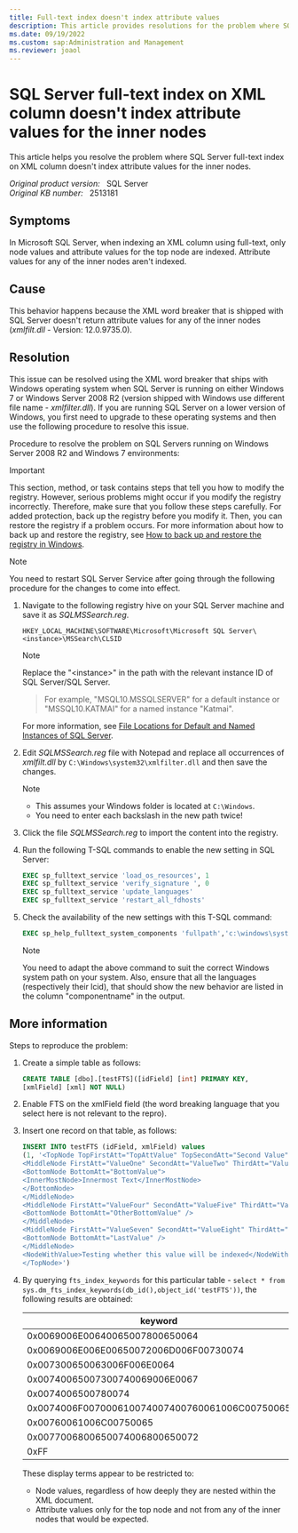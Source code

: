 ```yaml
---
title: Full-text index doesn't index attribute values
description: This article provides resolutions for the problem where SQL Server full-text index on XML column does not index attribute values for the inner nodes.
ms.date: 09/19/2022
ms.custom: sap:Administration and Management
ms.reviewer: joaol
---
```

# SQL Server full-text index on XML column doesn't index attribute values for the inner nodes

This article helps you resolve the problem where SQL Server full-text index on XML column doesn't index attribute values for the inner nodes.

_Original product version:_ &nbsp; SQL Server  
_Original KB number:_ &nbsp; 2513181

## Symptoms

In Microsoft SQL Server, when indexing an XML column using full-text, only node values and attribute values for the top node are indexed. Attribute values for any of the inner nodes aren't indexed.

## Cause

This behavior happens because the XML word breaker that is shipped with SQL Server doesn't return attribute values for any of the inner nodes (*xmlfilt.dll* - Version: 12.0.9735.0).

## Resolution

This issue can be resolved using the XML word breaker that ships with Windows operating system when SQL Server is running on either Windows 7 or Windows Server 2008 R2 (version shipped with Windows use different file name - *xmlfilter.dll*). If you are running SQL Server on a lower version of Windows, you first need to upgrade to these operating systems and then use the following procedure to resolve this issue.

Procedure to resolve the problem on SQL Servers running on Windows Server 2008 R2 and Windows 7 environments:

> [!IMPORTANT]
> This section, method, or task contains steps that tell you how to modify the registry. However, serious problems might occur if you modify the registry incorrectly. Therefore, make sure that you follow these steps carefully. For added protection, back up the registry before you modify it. Then, you can restore the registry if a problem occurs. For more information about how to back up and restore the registry, see [How to back up and restore the registry in Windows](https://support.microsoft.com/help/322756).

> [!NOTE]
> You need to restart SQL Server Service after going through the following procedure for the changes to come into effect.

1. Navigate to the following registry hive on your SQL Server machine and save it as _SQLMSSearch.reg_.

    `HKEY_LOCAL_MACHINE\SOFTWARE\Microsoft\Microsoft SQL Server\<instance>\MSSearch\CLSID`

    > [!NOTE]
    > Replace the "\<instance>" in the path with the relevant instance ID of SQL Server/SQL Server.

    > For example, "MSQL10.MSSQLSERVER" for a default instance or "MSSQL10.KATMAI" for a named instance "Katmai".

    For more information, see [File Locations for Default and Named Instances of SQL Server](/sql/sql-server/install/file-locations-for-default-and-named-instances-of-sql-server).

1. Edit _SQLMSSearch.reg_ file with Notepad and replace all occurrences of _xmlfilt.dll_ by `C:\Windows\system32\xmlfilter.dll` and then save the changes.

    > [!NOTE]
    >
    > - This assumes your Windows folder is located at `C:\Windows`.
    > - You need to enter each backslash in the new path twice!

1. Click the file _SQLMSSearch.reg_ to import the content into the registry.
1. Run the following T-SQL commands to enable the new setting in SQL Server:

    ```sql
    EXEC sp_fulltext_service 'load_os_resources', 1
    EXEC sp_fulltext_service 'verify_signature ', 0 
    EXEC sp_fulltext_service 'update_languages'
    EXEC sp_fulltext_service 'restart_all_fdhosts'
    ```

1. Check the availability of the new settings with this T-SQL command:

    ```sql
    EXEC sp_help_fulltext_system_components 'fullpath','c:\windows\system32\xmlfilter.dll'
    ```

    > [!NOTE]
    > You need to adapt the above command to suit the correct Windows system path on your system. Also, ensure that all the languages (respectively their lcid), that should show the new behavior are listed in the column "componentname" in the output.

## More information

Steps to reproduce the problem:

1. Create a simple table as follows:

    ```sql
    CREATE TABLE [dbo].[testFTS]([idField] [int] PRIMARY KEY,
    [xmlField] [xml] NOT NULL)
    ```

1. Enable FTS on the xmlField field (the word breaking language that you select here is not relevant to the repro).
1. Insert one record on that table, as follows:

    ```sql
    INSERT INTO testFTS (idField, xmlField) values
    (1, '<TopNode TopFirstAtt="TopAttValue" TopSecondAtt="Second Value">
    <MiddleNode FirstAtt="ValueOne" SecondAtt="ValueTwo" ThirdAtt="ValueThree">
    <BottomNode BottomAtt="BottomValue">
    <InnerMostNode>Innermost Text</InnerMostNode>
    </BottomNode>
    </MiddleNode>
    <MiddleNode FirstAtt="ValueFour" SecondAtt="ValueFive" ThirdAtt="ValueSix">
    <BottomNode BottomAtt="OtherBottomValue" />
    </MiddleNode>
    <MiddleNode FirstAtt="ValueSeven" SecondAtt="ValueEight" ThirdAtt="ValueNine">
    <BottomNode BottomAtt="LastValue" />
    </MiddleNode>
    <NodeWithValue>Testing whether this value will be indexed</NodeWithValue>
    </TopNode>')
    ```

1. By querying `fts_index_keywords` for this particular table - `select * from sys.dm_fts_index_keywords(db_id(),object_id('testFTS'))`, the following results are obtained:

    | keyword| display_term| column_id| document_count |
    |---|---|---|---|
    | 0x0069006E00640065007800650064|indexed|2|1|
    | 0x0069006E006E00650072006D006F00730074|innermost|2|1|
    | 0x007300650063006F006E0064|second|2|1|
    | 0x00740065007300740069006E0067|testing|2|1|
    | 0x0074006500780074|text|2|1|
    | 0x0074006F007000610074007400760061006C00750065|topattvalue|2|1|
    | 0x00760061006C00750065|value|2|1|
    | 0x0077006800650074006800650072|whether|2|1|
    | 0xFF|END OF FILE|2|1|

    These display terms appear to be restricted to:

    - Node values, regardless of how deeply they are nested within the XML document.
    - Attribute values only for the top node and not from any of the inner nodes that would be expected.

